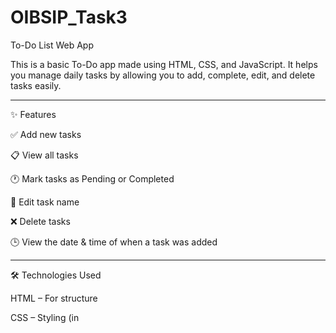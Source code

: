 # OIBSIP_Task3
To-Do List Web App

This is a basic To-Do app made using HTML, CSS, and JavaScript. It helps you manage daily tasks by allowing you to add, complete, edit, and delete tasks easily.


---

✨ Features

✅ Add new tasks

📋 View all tasks

🕐 Mark tasks as Pending or Completed

📝 Edit task name

❌ Delete tasks

🕒 View the date & time of when a task was added



---

🛠️ Technologies Used

HTML – For structure

CSS – Styling (in <style> tag)

JavaScript – Functionality (in <script> tag)
📁 Project Structure

All code is inside a single file:

index.html  
  ├── <style> section – for CSS  
  └── <script> section – for JavaScript

